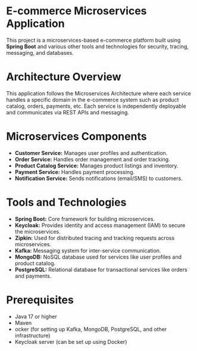 # E-commerce Microservices Application

This project is a microservices-based e-commerce platform built using **Spring Boot** and various other tools and technologies for security, tracing, messaging, and databases.

# Architecture Overview

This application follows the Microservices Architecture where each service handles a specific domain in the e-commerce system such as product catalog, orders, payments, etc. Each service is independently deployable and communicates via REST APIs and messaging.

# Microservices Components
- **Customer Service:** Manages user profiles and authentication.
- **Order Service:** Handles order management and order tracking.
- **Product Catalog Service:** Manages product listings and inventory.
- **Payment Service:** Handles payment processing.
- **Notification Service:** Sends notifications (email/SMS) to customers.

# Tools and Technologies
- **Spring Boot:** Core framework for building microservices.
- **Keycloak:** Provides identity and access management (IAM) to secure the microservices.
- **Zipkin:** Used for distributed tracing and tracking requests across microservices.
- **Kafka:** Messaging system for inter-service communication.
- **MongoDB:** NoSQL database used for services like user profiles and product catalog.
- **PostgreSQL:** Relational database for transactional services like orders and payments.

# Prerequisites
- Java 17 or higher
- Maven
- ocker (for setting up Kafka, MongoDB, PostgreSQL, and other infrastructure)
- Keycloak server (can be set up using Docker)
